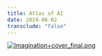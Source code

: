 ```yaml
---
title: Atlas of AI
date: 2024-06-02
transclude: "false"
---
```

[![Imagination+cover\_final.png](https://images.squarespace-cdn.com/content/v1/5bbd85f3809d8e6a1a3c5c9e/99955658-9c69-4465-8c84-c54ef0ea8c93/Imagination+cover_final.png?format=1500w)](https://www.ruhabenjamin.com/imagination-a-manifesto)

